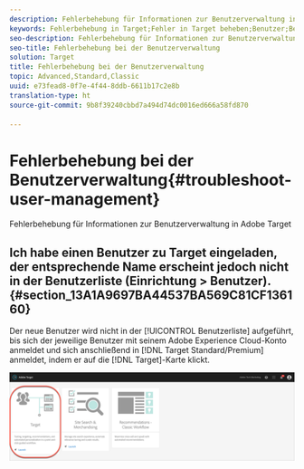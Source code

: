 ```yaml
---
description: Fehlerbehebung für Informationen zur Benutzerverwaltung in Adobe Target
keywords: Fehlerbehebung in Target;Fehler in Target beheben;Benutzer;Benutzerverwaltung
seo-description: Fehlerbehebung für Informationen zur Benutzerverwaltung in Adobe Target
seo-title: Fehlerbehebung bei der Benutzerverwaltung
solution: Target
title: Fehlerbehebung bei der Benutzerverwaltung
topic: Advanced,Standard,Classic
uuid: e73fead8-0f7e-4f44-8ddb-6611b17c2e8b
translation-type: ht
source-git-commit: 9b8f39240cbbd7a494d74dc0016ed666a58fd870

---
```



# Fehlerbehebung bei der Benutzerverwaltung{#troubleshoot-user-management}

Fehlerbehebung für Informationen zur Benutzerverwaltung in Adobe Target

## Ich habe einen Benutzer zu Target eingeladen, der entsprechende Name erscheint jedoch nicht in der Benutzerliste (Einrichtung &gt; Benutzer). {#section_13A1A9697BA44537BA569C81CF136160}

Der neue Benutzer wird nicht in der [!UICONTROL Benutzerliste] aufgeführt, bis sich der jeweilige Benutzer mit seinem Adobe Experience Cloud-Konto anmeldet und sich anschließend in [!DNL Target Standard/Premium] anmeldet, indem er auf die [!DNL Target]-Karte klickt.

![Target-Karte](/help/administrating-target/assets/target_card_new.png)